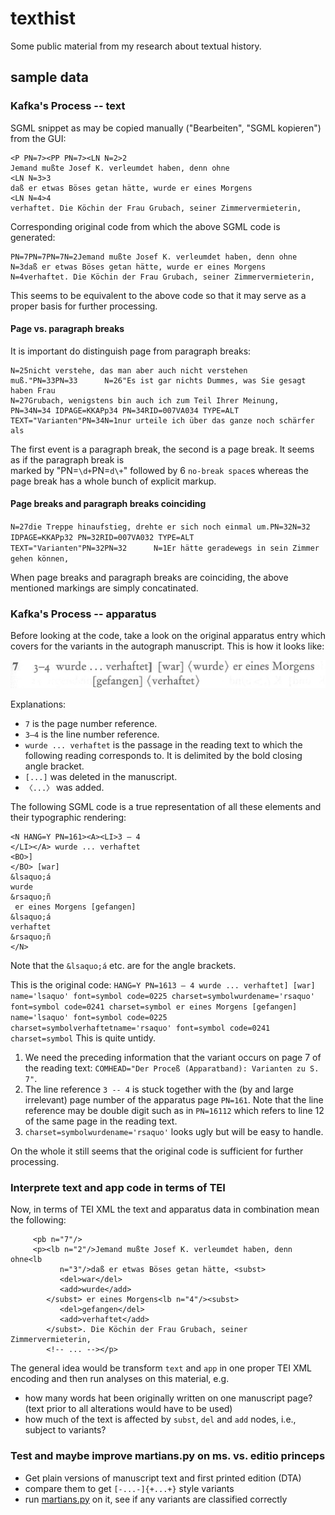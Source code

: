 # texthist

Some public material from my research about textual history. 

## sample data

### Kafka's Process -- text
SGML snippet as may be copied manually ("Bearbeiten", "SGML kopieren") from the GUI:
```
<P PN=7><PP PN=7><LN N=2>2 
Jemand mußte Josef K. verleumdet haben, denn ohne 
<LN N=3>3 
daß er etwas Böses getan hätte, wurde er eines Morgens 
<LN N=4>4 
verhaftet. Die Köchin der Frau Grubach, seiner Zimmervermieterin,
```
Corresponding original code from which the above SGML code is generated:
```
PN=7PN=7PN=7N=2Jemand mußte Josef K. verleumdet haben, denn ohne
N=3daß er etwas Böses getan hätte, wurde er eines Morgens
N=4verhaftet. Die Köchin der Frau Grubach, seiner Zimmervermieterin,
```
This seems to be equivalent to the above code so that it may serve as a proper basis for further processing.

#### Page vs. paragraph breaks
It is important do distinguish page from paragraph breaks:
```
N=25nicht verstehe, das man aber auch nicht verstehen muß."PN=33PN=33      N=26"Es ist gar nichts Dummes, was Sie gesagt haben Frau
N=27Grubach, wenigstens bin auch ich zum Teil Ihrer Meinung,
PN=34N=34 IDPAGE=KKAPp34 PN=34RID=007VA034 TYPE=ALT TEXT="Varianten"PN=34N=1nur urteile ich über das ganze noch schärfer als
```
The first event is a paragraph break, the second is 
a page break. It seems as if the paragraph break is  
marked by "PN=`\d+`PN=`d\+`" followed by 6 `no-break space`s whereas the 
page break has a whole bunch of explicit markup.

#### Page breaks and paragraph breaks coinciding
`N=27die Treppe hinaufstieg, drehte er sich noch einmal um.PN=32N=32 IDPAGE=KKAPp32 PN=32RID=007VA032 TYPE=ALT TEXT="Varianten"PN=32PN=32      N=1Er hätte geradewegs in sein Zimmer gehen können,`

When page breaks and paragraph breaks are coinciding, the above 
mentioned markings are simply concatinated.

### Kafka's Process -- apparatus
Before looking at the code, take a look on the original apparatus entry which covers for the variants in the autograph manuscript.
This is how it looks like:

![grafik](https://github.com/gerritbruening/texthist/blob/master/sample-data/img/k-app_7%2C3-4.PNG)

Explanations:
- `7` is the page number reference.
- `3–4` is the line number reference.
- `wurde ... verhaftet` is the passage in the reading text to which the following reading corresponds to. It is delimited by the bold closing angle bracket. 
- `[...]` was deleted in the manuscript.
- `〈...〉` was added.

The following SGML code is a true representation of all these elements and their typographic rendering:
```
<N HANG=Y PN=161><A><LI>3 – 4
</LI></A> wurde ... verhaftet
<BO>]
</BO> [war] 
&lsaquo;á
wurde
&rsaquo;ñ
 er eines Morgens [gefangen] 
&lsaquo;á
verhaftet
&rsaquo;ñ
</N>
```
Note that the `&lsaquo;á` etc. are for the angle brackets.

This is the original code:
`HANG=Y PN=1613 – 4 wurde ... verhaftet] [war] name='lsaquo' font=symbol code=0225 charset=symbolwurdename='rsaquo' font=symbol code=0241 charset=symbol er eines Morgens [gefangen] name='lsaquo' font=symbol code=0225 charset=symbolverhaftetname='rsaquo' font=symbol code=0241 charset=symbol`
This is quite untidy.
1. We need the preceding information that the variant occurs on page 7 of the reading text: `COMHEAD="Der Proceß (Apparatband): Varianten zu S. 7"`.
1. The line reference `3 -- 4` is stuck together with the (by and large irrelevant) page number of the apparatus page `PN=161`. Note that the line reference may be double digit such as in `PN=16112` which refers to line 12 of the same page in the reading text.
1. `charset=symbolwurdename='rsaquo'` looks ugly but will be easy to handle.

On the whole it still seems that the original code is sufficient for further processing.
### Interprete text and app code in terms of TEI
Now, in terms of TEI XML the text and apparatus data in combination mean the following:

         <pb n="7"/>
         <p><lb n="2"/>Jemand mußte Josef K. verleumdet haben, denn ohne<lb
               n="3"/>daß er etwas Böses getan hätte, <subst>
               <del>war</del>
               <add>wurde</add>
            </subst> er eines Morgens<lb n="4"/><subst>
               <del>gefangen</del>
               <add>verhaftet</add>
            </subst>. Die Köchin der Frau Grubach, seiner Zimmervermieterin,
            <!-- ... --></p>

The general idea would be transform `text` and `app` in one proper TEI XML encoding and then run analyses on this material, e.g.
* how many words hat been originally written on one manuscript page? (text prior to all alterations would have to be used)
* how much of the text is affected by `subst`, `del` and `add` nodes, i.e., subject to variants?

### Test and maybe improve martians.py on ms. vs. editio princeps
* Get plain versions of manuscript text and first printed edition (DTA)
* compare them to get `[-...-]{+...+}` style variants
* run [martians.py](https://github.com/dh-trier/martian/blob/master/collation/martians.py) on it, see if any variants are classified correctly
